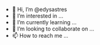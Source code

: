 - 👋 Hi, I’m @edysastres
- 👀 I’m interested in ...
- 🌱 I’m currently learning ...
- 💞️ I’m looking to collaborate on ...
- 📫 How to reach me ...

<!---
edysastres/edysastres is a ✨ special ✨ repository because its `README.md` (this file) appears on your GitHub profile.
You can click the Preview link to take a look at your changes.
--->

